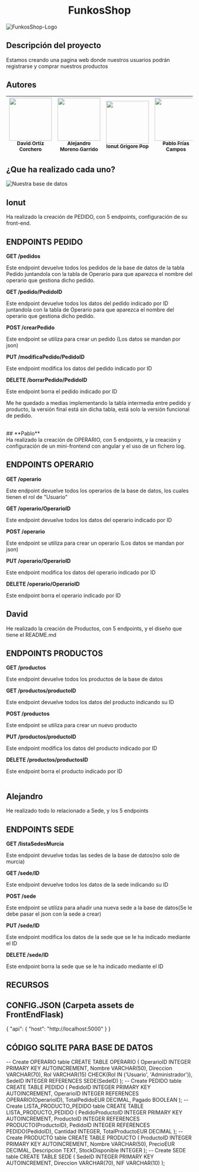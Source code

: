 <h1 align="center"> FunkosShop </h1>

![FunkosShop-Logo](https://github.com/DavidOrtizz/ProyectoConFlask/assets/116579416/75abfc47-f06e-4bc5-9aeb-d0ece8d78d99)

## Descripción del proyecto

Estamos creando una pagina web donde nuestros usuarios podrán registrarse y comprar nuestros productos

## Autores

| [<img src="https://github.com/DavidOrtizz/ProyectoConFlask/assets/116579416/c7c718ff-d09c-40ee-a00c-638b2a3bca10" width=115><br><sub>David Ortiz Corchero</sub>](https://github.com/DavidOrtizz) | [<img src="https://github.com/DavidOrtizz/ProyectoConFlask/assets/116579416/d882a8f4-fb83-4082-88ae-6cd7bbc11531" width=115><br><sub>Alejandro Moreno Garrido</sub>](https://github.com/AMorGar) | [<img src="https://github.com/DavidOrtizz/ProyectoConFlask/assets/116579416/ae31b535-a8f9-4d60-8e22-4ca2df539bad" width=115><br><sub>Ionut Grigore Pop</sub>](https://github.com/popionut) | [<img src="https://github.com/DavidOrtizz/ProyectoConFlask/assets/116579416/c4182359-f246-4c71-bd65-324adc6d1411" width=115><br><sub>Pablo Frías Campos</sub>](https://github.com/PabloFriasCampos) |
| :----------------------------------------------------------------------------------------------------------------------------------------------------------------------------------------------: | :----------------------------------------------------------------------------------------------------------------------------------------------------------------------------------------------: | :----------------------------------------------------------------------------------------------------------------------------------------------------------------------------------------: | :-------------------------------------------------------------------------------------------------------------------------------------------------------------------------------------------------: |

## ¿Que ha realizado cada uno?

![Nuestra base de datos](https://github.com/DavidOrtizz/ProyectoConFlask/assets/116579416/c2dd320c-394f-45b6-ae19-fa564cc83701)

## **Ionut** <br>
Ha realizado la creación de PEDIDO, con 5 endpoints, configuración de su front-end.<br>
## **ENDPOINTS PEDIDO** <br>
**GET /pedidos** <br>

Este endpoint devuelve todos los pedidos de la base de datos de la tabla Pedido juntandola con la tabla de Operario para que aparezca el nombre del operario que gestiona dicho pedido.

**GET /pedido/PedidoID** <br>

Este endpoint devuelve todos los datos del pedido indicado por ID juntandola con la tabla de Operario para que aparezca el nombre del operario que gestiona dicho pedido.

**POST /crearPedido** <br>

Este endpoint se utiliza para crear un pedido (Los datos se mandan por json)

**PUT /modificaPedido/PedidoID** <br>

Este endpoint modifica los datos del pedido indicado por ID

**DELETE /borrarPedido/PedidoID** <br>

Este endpoint borra el pedido indicado por ID

Me he quedado a medias implementando la tabla intermedia entre pedido y producto, la versión final está sin dicha tabla, está solo la versión funcional de pedido.

 
<br>
## **Pablo** <br>
Ha realizado la creación de OPERARIO, con 5 endpoints, y la creación y configuración de un mini-frontend con angular y el uso de un fichero log. <br>

## **ENDPOINTS OPERARIO** <br>

**GET /operario** <br>

Este endpoint devuelve todos los operarios de la base de datos, los cuales tienen el rol de "Usuario"

**GET /operario/OperarioID** <br>

Este endpoint devuelve todos los datos del operario indicado por ID

**POST /operario** <br>

Este endpoint se utiliza para crear un operario (Los datos se mandan por json)

**PUT /operario/OperarioID** <br>

Este endpoint modifica los datos del operario indicado por ID

**DELETE /operario/OperarioID** <br>

Este endpoint borra el operario indicado por ID
<br>
## **David** <br>
He realizado la creación de Productos, con 5 endpoints, y el diseño que tiene el README.md <br>

## **ENDPOINTS PRODUCTOS** <br>

**GET /productos** <br>

Este endpoint devuelve todos los productos de la base de datos

**GET /productos/productoID** <br>

Este endpoint devuelve todos los datos del producto indicando su ID

**POST /productos** <br>

Este endpoint se utiliza para crear un nuevo producto

**PUT /productos/productoID** <br>

Este endpoint modifica los datos del producto indicado por ID

**DELETE /productos/productosID** <br>

Este endpoint borra el producto indicado por ID
<br>
<br>
## **Alejandro** <br>
He realizado todo lo relacionado a Sede, y los 5 endpoints <br>

## **ENDPOINTS SEDE** <br>

**GET /listaSedesMurcia** <br>

Este endpoint devuelve todas las sedes de la base de datos(no solo de murcia)

**GET /sede/ID** <br>

Este endpoint devuelve todos los datos de la sede indicando su ID

**POST /sede** <br>

Este endpoint se utiliza para añadir una nueva sede a la base de datos(Se le debe pasar el json con la sede a crear)

**PUT /sede/ID** <br>

Este endpoint modifica los datos de la sede que se le ha indicado mediante el ID

**DELETE /sede/ID** <br>

Este endpoint borra la sede que se le ha indicado mediante el ID
<br>

## RECURSOS
## CONFIG.JSON (Carpeta assets de FrontEndFlask)
{
  "api": {
    "host": "http://localhost:5000"
  }
}
## CÓDIGO SQLITE PARA BASE DE DATOS

-- Create OPERARIO table
CREATE TABLE OPERARIO (
OperarioID INTEGER PRIMARY KEY AUTOINCREMENT,
Nombre VARCHAR(50),
Direccion VARCHAR(70),
Rol VARCHAR(15) CHECK(Rol IN ('Usuario', 'Administrador')),
SedeID INTEGER REFERENCES SEDE(SedeID)
);
-- Create PEDIDO table
CREATE TABLE PEDIDO (
PedidoID INTEGER PRIMARY KEY AUTOINCREMENT,
OperarioID INTEGER REFERENCES OPERARIO(OperarioID),
TotalPedidoEUR DECIMAL,
Pagado BOOLEAN
);
-- Create LISTA_PRODUCTO_PEDIDO table
CREATE TABLE LISTA_PRODUCTO_PEDIDO (
PedidoProductoID INTEGER PRIMARY KEY AUTOINCREMENT,
ProductoID INTEGER REFERENCES PRODUCTO(ProductoID),
PedidoID INTEGER REFERENCES PEDIDO(PedidoID),
Cantidad INTEGER,
TotalProductoEUR DECIMAL
);
-- Create PRODUCTO table
CREATE TABLE PRODUCTO (
ProductoID INTEGER PRIMARY KEY AUTOINCREMENT,
Nombre VARCHAR(50),
PrecioEUR DECIMAL,
Descripcion TEXT,
StockDisponible INTEGER
);
-- Create SEDE table
CREATE TABLE SEDE (
SedeID INTEGER PRIMARY KEY AUTOINCREMENT,
Direccion VARCHAR(70),
NIF VARCHAR(10)
);
